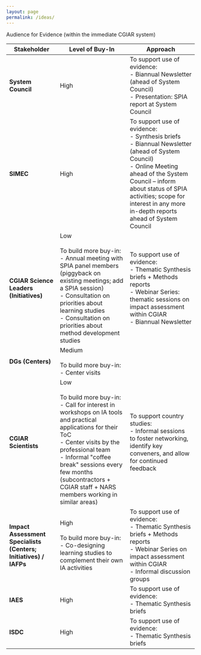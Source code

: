 ```yaml
---
layout: page
permalink: /ideas/
---
```




Audience for Evidence (within the immediate CGIAR system)


| Stakeholder                       | Level of Buy-In                                                                                               | Approach                                                                                                                    |
|-----------------------------------|---------------------------------------------------------------------------------------------------------------|-----------------------------------------------------------------------------------------------------------------------------|
| **System Council**                | High                                                                                                          | To support use of evidence:<br>- Biannual Newsletter (ahead of System Council)<br>- Presentation: SPIA report at System Council |
| **SIMEC**                         | High                                                                                                          | To support use of evidence:<br>- Synthesis briefs<br>- Biannual Newsletter (ahead of System Council)<br>- Online Meeting ahead of the System Council – inform about status of SPIA activities; scope for interest in any more in-depth reports ahead of System Council |
| **CGIAR Science Leaders (Initiatives)** | Low<br><br>To build more buy-in:<br>- Annual meeting with SPIA panel members (piggyback on existing meetings; add a SPIA session)<br>- Consultation on priorities about learning studies<br>- Consultation on priorities about method development studies | To support use of evidence:<br>- Thematic Synthesis briefs + Methods reports<br>- Webinar Series: thematic sessions on impact assessment within CGIAR<br>- Biannual Newsletter |
| **DGs (Centers)**                 | Medium<br><br>To build more buy-in:<br>- Center visits                                                       |                                                                                                                             |
| **CGIAR Scientists**              | Low<br><br>To build more buy-in:<br>- Call for interest in workshops on IA tools and practical applications for their ToC<br>- Center visits by the professional team<br>- Informal "coffee break" sessions every few months (subcontractors + CGIAR staff + NARS members working in similar areas) | To support country studies:<br>- Informal sessions to foster networking, identify key conveners, and allow for continued feedback |
| **Impact Assessment Specialists (Centers; Initiatives) / IAFPs** | High<br><br>To build more buy-in:<br>- Co-designing learning studies to complement their own IA activities | To support use of evidence:<br>- Thematic Synthesis briefs + Methods reports<br>- Webinar Series on impact assessment within CGIAR<br>- Informal discussion groups |
| **IAES**                          | High                                                                                                          | To support use of evidence:<br>- Thematic Synthesis briefs                                                                 |
| **ISDC**                          | High                                                                                                          | To support use of evidence:<br>- Thematic Synthesis briefs                                                                 |
